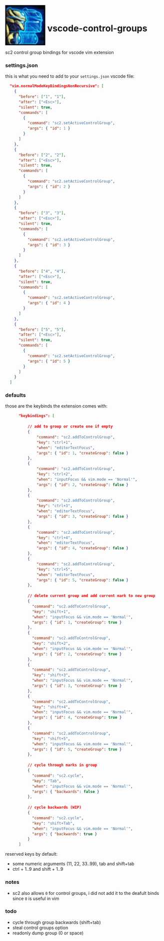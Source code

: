 <div style="display: flex; align-items: center;">
    <img src="./assets/shade_128.png">
    <h1>&nbsp;vscode-control-groups</h1>
</div>

sc2 control group bindings for vscode vim extension

### settings.json

this is what you need to add to your `settings.json` vscode file:

```json
  "vim.normalModeKeyBindingsNonRecursive": [
    {
      "before": ["1", "1"],
      "after": ["<Esc>"],
      "silent": true,
      "commands": [
        {
          "command": "sc2.setActiveControlGroup",
          "args": { "id": 1 }
        }
      ]
    },
    {
      "before": ["2", "2"],
      "after": ["<Esc>"],
      "silent": true,
      "commands": [
        {
          "command": "sc2.setActiveControlGroup",
          "args": { "id": 2 }
        }
      ]
    },
    {
      "before": ["3", "3"],
      "after": ["<Esc>"],
      "silent": true,
      "commands": [
        {
          "command": "sc2.setActiveControlGroup",
          "args": { "id": 3 }
        }
      ]
    },
    {
      "before": ["4", "4"],
      "after": ["<Esc>"],
      "silent": true,
      "commands": [
        {
          "command": "sc2.setActiveControlGroup",
          "args": { "id": 4 }
        }
      ]
    },
    {
      "before": ["5", "5"],
      "after": ["<Esc>"],
      "silent": true,
      "commands": [
        {
          "command": "sc2.setActiveControlGroup",
          "args": { "id": 5 }
        }
      ]
    }
  ]
```

### defaults

those are the keybinds the extension comes with:

```json
      "keybindings": [

          // add to group or create one if empty
          {
              "command": "sc2.addToControlGroup",
              "key": "ctrl+1",
              "when": "editorTextFocus",
              "args": { "id": 1, "createGroup": false }
          },
          {
              "command": "sc2.addToControlGroup",
              "key": "ctrl+2",
              "when": "inputFocus && vim.mode == 'Normal'",
              "args": { "id": 2, "createGroup": false }
          },
          {
              "command": "sc2.addToControlGroup",
              "key": "ctrl+3",
              "when": "editorTextFocus",
              "args": { "id": 3, "createGroup": false }
          },
          {
              "command": "sc2.addToControlGroup",
              "key": "ctrl+4",
              "when": "editorTextFocus",
              "args": { "id": 4, "createGroup": false }
          },
          {
              "command": "sc2.addToControlGroup",
              "key": "ctrl+5",
              "when": "editorTextFocus",
              "args": { "id": 5, "createGroup": false }
          },

          // delete current group and add current mark to new group
          {
            "command": "sc2.addToControlGroup",
            "key": "shift+1",
            "when": "inputFocus && vim.mode == 'Normal'",
            "args": { "id": 1, "createGroup": true }
          },
          {
            "command": "sc2.addToControlGroup",
            "key": "shift+2",
            "when": "inputFocus && vim.mode == 'Normal'",
            "args": { "id": 2, "createGroup": true }
          },
          {
            "command": "sc2.addToControlGroup",
            "key": "shift+3",
            "when": "inputFocus && vim.mode == 'Normal'",
            "args": { "id": 3, "createGroup": true }
          },
          {
            "command": "sc2.addToControlGroup",
            "key": "shift+4",
            "when": "inputFocus && vim.mode == 'Normal'",
            "args": { "id": 4, "createGroup": true }
          },
          {
            "command": "sc2.addToControlGroup",
            "key": "shift+5",
            "when": "inputFocus && vim.mode == 'Normal'",
            "args": { "id": 5, "createGroup": true }
          },

          // cycle through marks in group
          {
            "command": "sc2.cycle",
            "key": "Tab",
            "when": "inputFocus && vim.mode == 'Normal'",
            "args": { "backwards": false }
          },

          // cycle backwards (WIP)
          {
            "command": "sc2.cycle",
            "key": "shift+Tab",
            "when": "inputFocus && vim.mode == 'Normal'",
            "args": { "backwards": true }
          }
      ]
```

reserved keys by default:

- some numeric arguments (11, 22, 33..99), tab and shift+tab
- ctrl + 1..9 and shift + 1..9

### notes

- sc2 also allows `0` for control groups, i did not add it to the deafult binds since `0` is useful in vim

### todo

- cycle through group backwards (shift+tab)
- steal control groups option
- readonly dump group (0 or space)